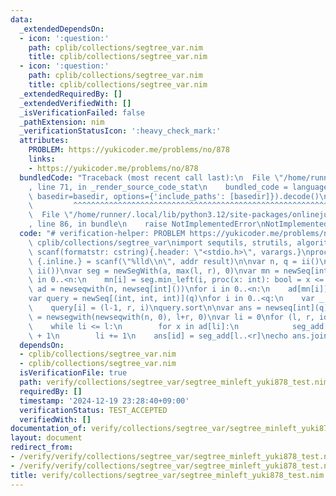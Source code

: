 ```yaml
---
data:
  _extendedDependsOn:
  - icon: ':question:'
    path: cplib/collections/segtree_var.nim
    title: cplib/collections/segtree_var.nim
  - icon: ':question:'
    path: cplib/collections/segtree_var.nim
    title: cplib/collections/segtree_var.nim
  _extendedRequiredBy: []
  _extendedVerifiedWith: []
  _isVerificationFailed: false
  _pathExtension: nim
  _verificationStatusIcon: ':heavy_check_mark:'
  attributes:
    PROBLEM: https://yukicoder.me/problems/no/878
    links:
    - https://yukicoder.me/problems/no/878
  bundledCode: "Traceback (most recent call last):\n  File \"/home/runner/.local/lib/python3.12/site-packages/onlinejudge_verify/documentation/build.py\"\
    , line 71, in _render_source_code_stat\n    bundled_code = language.bundle(stat.path,\
    \ basedir=basedir, options={'include_paths': [basedir]}).decode()\n          \
    \         ^^^^^^^^^^^^^^^^^^^^^^^^^^^^^^^^^^^^^^^^^^^^^^^^^^^^^^^^^^^^^^^^^^^^^^^^^^^^^^^^^\n\
    \  File \"/home/runner/.local/lib/python3.12/site-packages/onlinejudge_verify/languages/nim.py\"\
    , line 86, in bundle\n    raise NotImplementedError\nNotImplementedError\n"
  code: "# verification-helper: PROBLEM https://yukicoder.me/problems/no/878\nimport\
    \ cplib/collections/segtree_var\nimport sequtils, strutils, algorithm\n\nproc\
    \ scanf(formatstr: cstring){.header: \"<stdio.h>\", varargs.}\nproc ii(): int\
    \ {.inline.} = scanf(\"%lld\\n\", addr result)\n\nvar n, q = ii()\nvar a = newSeqWith(n,\
    \ ii())\nvar seg = newSegWith(a, max(l, r), 0)\nvar mn = newSeq[int](n)\nfor i\
    \ in 0..<n:\n    mn[i] = seg.min_left(i, proc(x: int): bool = x <= a[i])\nvar\
    \ ad = newseqwith(n, newseq[int]())\nfor i in 0..<n:\n    ad[mn[i]].add(i)\na.reverse\n\
    var query = newSeq[(int, int, int)](q)\nfor i in 0..<q:\n    var _, l, r = ii()\n\
    \    query[i] = (l-1, r, i)\nquery.sort\n\nvar ans = newseq[int](q)\nvar seg_add\
    \ = newsegwith(newseqwith(n, 0), l+r, 0)\nvar li = 0\nfor (l, r, id) in query:\n\
    \    while li <= l:\n        for x in ad[li]:\n            seg_add[x] = seg_add[x]\
    \ + 1\n        li += 1\n    ans[id] = seg_add[l..<r]\necho ans.join(\"\\n\")\n"
  dependsOn:
  - cplib/collections/segtree_var.nim
  - cplib/collections/segtree_var.nim
  isVerificationFile: true
  path: verify/collections/segtree_var/segtree_minleft_yuki878_test.nim
  requiredBy: []
  timestamp: '2024-12-19 23:28:40+09:00'
  verificationStatus: TEST_ACCEPTED
  verifiedWith: []
documentation_of: verify/collections/segtree_var/segtree_minleft_yuki878_test.nim
layout: document
redirect_from:
- /verify/verify/collections/segtree_var/segtree_minleft_yuki878_test.nim
- /verify/verify/collections/segtree_var/segtree_minleft_yuki878_test.nim.html
title: verify/collections/segtree_var/segtree_minleft_yuki878_test.nim
---
```


